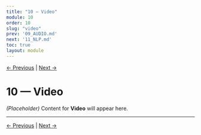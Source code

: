 ```yaml
---
title: "10 — Video"
module: 10
order: 10
slug: "video"
prev: '09_AUDIO.md'
next: '11_NLP.md'
toc: true
layout: module
---
```

[← Previous](09_AUDIO.md) | [Next →](11_NLP.md)

# 10 — Video

*(Placeholder)* Content for **Video** will appear here.

---

[← Previous](09_AUDIO.md) | [Next →](11_NLP.md)
